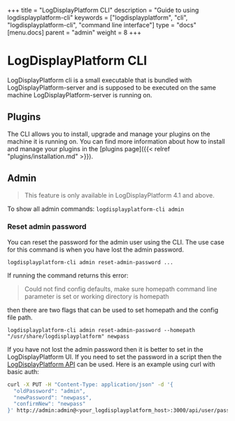 +++
title = "LogDisplayPlatform CLI"
description = "Guide to using logdisplayplatform-cli"
keywords = ["logdisplayplatform", "cli", "logdisplayplatform-cli", "command line interface"]
type = "docs"
[menu.docs]
parent = "admin"
weight = 8
+++

# LogDisplayPlatform CLI

LogDisplayPlatform cli is a small executable that is bundled with LogDisplayPlatform-server and is supposed to be executed on the same machine LogDisplayPlatform-server is running on.

## Plugins

The CLI allows you to install, upgrade and manage your plugins on the machine it is running on.
You can find more information about how to install and manage your plugins in the
[plugins page]({{< relref "plugins/installation.md" >}}).

## Admin

> This feature is only available in LogDisplayPlatform 4.1 and above.

To show all admin commands:
`logdisplayplatform-cli admin`

### Reset admin password

You can reset the password for the admin user using the CLI. The use case for this command is when you have lost the admin password.

`logdisplayplatform-cli admin reset-admin-password ...`

If running the command returns this error:

> Could not find config defaults, make sure homepath command line parameter is set or working directory is homepath

then there are two flags that can be used to set homepath and the config file path.

`logdisplayplatform-cli admin reset-admin-password --homepath "/usr/share/logdisplayplatform" newpass`

If you have not lost the admin password then it is better to set in the LogDisplayPlatform UI. If you need to set the password in a script then the [LogDisplayPlatform API](http://docs.logdisplayplatform.org/http_api/user/#change-password) can be used. Here is an example using curl with basic auth:

```bash
curl -X PUT -H "Content-Type: application/json" -d '{
  "oldPassword": "admin",
  "newPassword": "newpass",
  "confirmNew": "newpass"
}' http://admin:admin@<your_logdisplayplatform_host>:3000/api/user/password
```
